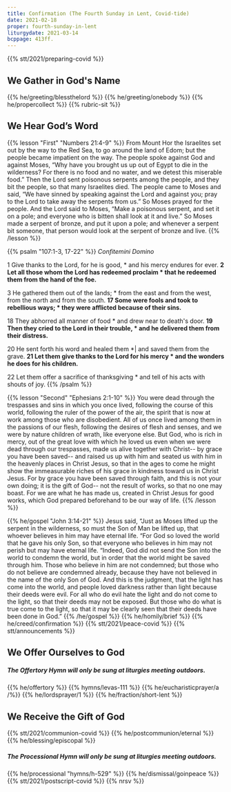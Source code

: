 ```yaml
---
title: Confirmation (The Fourth Sunday in Lent, Covid-tide)
date: 2021-02-18
proper: fourth-sunday-in-lent
liturgydate: 2021-03-14
bcppage: 413ff.
---
```

{{% stt/2021/preparing-covid %}}
## We Gather in God's Name
{{% he/greeting/blessthelord %}}
{{% he/greeting/onebody %}}
{{% he/propercollect %}}
{{% rubric-sit %}}

## We Hear God’s Word
{{% lesson "First" "Numbers 21:4-9" %}}
From Mount Hor the Israelites set out by the way to the Red Sea, to go around the land of Edom; but the people became impatient on the way. The people spoke against God and against Moses, “Why have you brought us up out of Egypt to die in the wilderness? For there is no food and no water, and we detest this miserable food.” Then the Lord sent poisonous serpents among the people, and they bit the people, so that many Israelites died. The people came to Moses and said, “We have sinned by speaking against the Lord and against you; pray to the Lord to take away the serpents from us.” So Moses prayed for the people. And the Lord said to Moses, “Make a poisonous serpent, and set it on a pole; and everyone who is bitten shall look at it and live.” So Moses made a serpent of bronze, and put it upon a pole; and whenever a serpent bit someone, that person would look at the serpent of bronze and live.
{{% /lesson %}}

{{% psalm "107:1-3, 17-22" %}}
_Confitemini Domino_

1 Give thanks to the Lord, for he is good, *
and his mercy endures for ever.
**2 Let all those whom the Lord has redeemed proclaim *
that he redeemed them from the hand of the foe.**

3 He gathered them out of the lands; *
from the east and from the west,
	from the north and from the south.
**17 Some were fools and took to rebellious ways; *
they were afflicted because of their sins.**


18 They abhorred all manner of food *
and drew near to death's door.
**19 Then they cried to the Lord in their trouble, *
and he delivered them from their distress.**

20 He sent forth his word and healed them *|
and saved them from the grave.
**21 Let them give thanks to the Lord for his mercy *
and the wonders he does for his children.**

22 Let them offer a sacrifice of thanksgiving *
and tell of his acts with shouts of joy.
{{% /psalm %}}

{{% lesson "Second"  "Ephesians 2:1-10" %}}
You were dead through the trespasses and sins in which you once lived, following the course of this world, following the ruler of the power of the air, the spirit that is now at work among those who are disobedient. All of us once lived among them in the passions of our flesh, following the desires of flesh and senses, and we were by nature children of wrath, like everyone else. But God, who is rich in mercy, out of the great love with which he loved us even when we were dead through our trespasses, made us alive together with Christ-- by grace you have been saved-- and raised us up with him and seated us with him in the heavenly places in Christ Jesus, so that in the ages to come he might show the immeasurable riches of his grace in kindness toward us in Christ Jesus. For by grace you have been saved through faith, and this is not your own doing; it is the gift of God-- not the result of works, so that no one may boast. For we are what he has made us, created in Christ Jesus for good works, which God prepared beforehand to be our way of life.
{{% /lesson %}}

{{% he/gospel "John 3:14-21" %}}
Jesus said, “Just as Moses lifted up the serpent in the wilderness, so must the Son of Man be lifted up, that whoever believes in him may have eternal life.
“For God so loved the world that he gave his only Son, so that everyone who believes in him may not perish but may have eternal life.
“Indeed, God did not send the Son into the world to condemn the world, but in order that the world might be saved through him. Those who believe in him are not condemned; but those who do not believe are condemned already, because they have not believed in the name of the only Son of God. And this is the judgment, that the light has come into the world, and people loved darkness rather than light because their deeds were evil. For all who do evil hate the light and do not come to the light, so that their deeds may not be exposed. But those who do what is true come to the light, so that it may be clearly seen that their deeds have been done in God.”
{{% /he/gospel %}}
{{% he/homily/brief %}}
{{% he/creed/confirmation %}}
{{% stt/2021/peace-covid %}}
{{% stt/announcements %}}

## We Offer Ourselves to God
##### The Offertory Hymn will only be sung at liturgies meeting outdoors.
{{% he/offertory %}}
{{% hymns/levas-111 %}}
{{% he/eucharisticprayer/a /%}}
{{% he/lordsprayer/1 %}}
{{% he/fraction/short-lent %}}

## We Receive the Gift of God
{{% stt/2021/communion-covid %}}
{{% he/postcommunion/eternal %}}
{{% he/blessing/episcopal %}}

##### The Processional Hymn will only be sung at liturgies meeting outdoors.
{{% he/processional "hymns/h-529" %}}
{{% he/dismissal/goinpeace %}}
{{% stt/2021/postscript-covid %}}
{{% nrsv %}}
